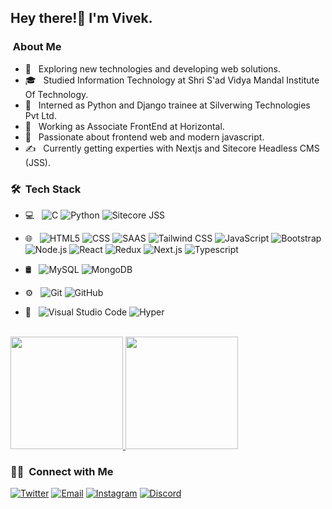 

<h2> Hey there!👋  I'm Vivek.</h2>

<h3> &nbsp;About Me </h3>

- 🤔 &nbsp; Exploring new technologies and developing web solutions.
- 🎓 &nbsp; Studied Information Technology at Shri S'ad Vidya Mandal Institute Of Technology.
- 💼 &nbsp; Interned as Python and Django trainee at Silverwing Technologies Pvt Ltd.
- 💼 &nbsp; Working as Associate FrontEnd at Horizontal.
- 🌱 &nbsp; Passionate about frontend web and modern javascript.
- ✍️ &nbsp; Currently getting experties with Nextjs and Sitecore Headless CMS (JSS).

<h3> 🛠 &nbsp;Tech Stack</h3>

- 💻 &nbsp;
  ![C](https://img.shields.io/badge/-C-333333?style=flat&logo=C&logoColor=00599C)
  ![Python](https://img.shields.io/badge/-Python-333333?style=flat&logo=python)
  ![Sitecore JSS](https://img.shields.io/badge/-Sitecore%20JSS-333333?style=flat&logo=sitecore)
  
 - 🌐 &nbsp;
  ![HTML5](https://img.shields.io/badge/-HTML5-333333?style=flat&logo=HTML5)
  ![CSS](https://img.shields.io/badge/-CSS-333333?style=flat&logo=CSS3&logoColor=1572B6)
  ![SAAS](https://img.shields.io/badge/Sass-333333?&logo=sass&logoColor=white)
  ![Tailwind CSS](https://img.shields.io/badge/-Tailwind%20CSS-333333?style=flat&logo=tailwindcss)
  ![JavaScript](https://img.shields.io/badge/-JavaScript-333333?style=flat&logo=javascript)
  ![Bootstrap](https://img.shields.io/badge/-Bootstrap-333333?style=flat&logo=bootstrap&logoColor=563D7C)
  ![Node.js](https://img.shields.io/badge/Node.js-333333?&logo=node.js&logoColor=white)
  ![React](https://img.shields.io/badge/-React-333333?style=flat&logo=react)
  ![Redux](https://img.shields.io/badge/Redux-333333?&logo=redux&logoColor=white)
  ![Next.js](https://img.shields.io/badge/-Next.js-333333?style=flat&logo=Next.js)
  ![Typescript](https://img.shields.io/badge/-Typescript-333333?style=flat&logo=typescript)
  
- 🛢 &nbsp;
  ![MySQL](https://img.shields.io/badge/-MySQL-333333?style=flat&logo=mysql)
  ![MongoDB](https://img.shields.io/badge/-MongoDB-333333?style=flat&logo=mongodb)
- ⚙️ &nbsp;
  ![Git](https://img.shields.io/badge/-Git-333333?style=flat&logo=git)
  ![GitHub](https://img.shields.io/badge/-GitHub-333333?style=flat&logo=github)
  

- 🔧 &nbsp;
  ![Visual Studio Code](https://img.shields.io/badge/-Visual%20Studio%20Code-333333?style=flat&logo=visual-studio-code&logoColor=007ACC)
  ![Hyper](https://img.shields.io/badge/-Hyper-333333?style=flat&logo=hyper)
 

<br/>

<a href="https://github.com/VivekSatikunvar">
  <img height="180em" src="https://github-readme-stats.vercel.app/api?username=VivekSatikunvar&theme=buefy&show_icons=true" />
  <img height="180em" src="https://github-readme-stats.vercel.app/api/top-langs/?username=VivekSatikunvar&theme=buefy&layout=compact" />
</a>

<br/>

<h3> 🤝🏻 &nbsp;Connect with Me </h3>

<p align="center">

<a href="https://www.twitter.com/SatikunvarVivek/"><img alt="Twitter" src="https://img.shields.io/badge/Twitter-blue?style=flat-square&logo=twitter"></a>
<a href="mailto:viveksatikunvar142@gmail.com"><img alt="Email" src="https://img.shields.io/badge/Email-blue?style=flat-square&logo=gmail"></a>
<a href="https://www.instagram.com/viveksatikunvar/"><img alt="Instagram" src="https://img.shields.io/badge/Instagram-blue?style=flat-square&logo=instagram"></a>
<a href="https://www.https://discord.com/channels/@RedPhoenix/"><img alt="Discord" src="https://img.shields.io/badge/Discord-blue?style=flat-square&logo=discord"></a>  
</p>
